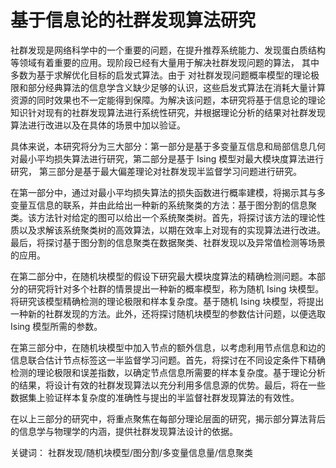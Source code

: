 # 基于信息论的社群发现算法研究

社群发现是网络科学中的一个重要的问题，在提升推荐系统能力、发现蛋白质结构等领域有着重要的应用。现阶段已经有大量用于解决社群发现问题的算法， 其中多数为基于求解优化目标的启发式算法。由于 对社群发现问题概率模型的理论极限和部分经典算法的信息学含义缺少足够的认识，这些启发式算法在消耗大量计算资源的同时效果也不一定能得到保障。为解决该问题，本研究将基于信息论的理论知识针对现有的社群发现算法进行系统性研究，并根据理论分析的结果对社群发现算法进行改进以及在具体的场景中加以验证。

具体来说，本研究将分为三大部分：第一部分是基于多变量互信息和局部信息几何对最小平均损失算法进行研究，第二部分是基于 Ising 模型对最大模块度算法进行研究， 第三部分是基于最大偏差理论对社群发现半监督学习问题进行研究。

在第一部分中，通过对最小平均损失算法的损失函数进行概率建模，将揭示其与多变量互信息的联系，并由此给出一种新的系统聚类的方法：基于图分割的信息聚类。该方法针对给定的图可以给出一个系统聚类树。首先，将探讨该方法的理论性质以及求解该系统聚类树的高效算法，以期在效率上对现有的实现算法进行改进。最后，将探讨基于图分割的信息聚类在数据聚类、社群发现以及异常值检测等场景的应用。

在第二部分中，在随机块模型的假设下研究最大模块度算法的精确检测问题。本部分的研究将针对多个社群的情景提出一种新的概率模型，称为随机 Ising 块模型。将研究该模型精确检测的理论极限和样本复杂度。基于随机 Ising 块模型，将提出一种新的社群发现的方法。此外，还将探讨随机块模型的参数估计问题，以便选取 Ising 模型所需的参数。

在第三部分中，在随机块模型中加入节点的额外信息，以考虑利用节点信息和边的信息联合估计节点标签这一半监督学习问题。首先，将探讨在不同设定条件下精确检测的理论极限和误差指数，以确定节点信息所需要的样本复杂度。基于理论分析的结果，将设计有效的社群发现算法以充分利用多信息源的优势。最后，将在一些数据集上验证样本复杂度的准确性与提出的半监督社群发现算法的有效性。

在以上三部分的研究中，将重点聚焦在每部分理论层面的研究，揭示部分算法背后的信息学与物理学的内涵，提供社群发现算法设计的依据。

关键词： 社群发现/随机块模型/图分割/多变量信息量/信息聚类

